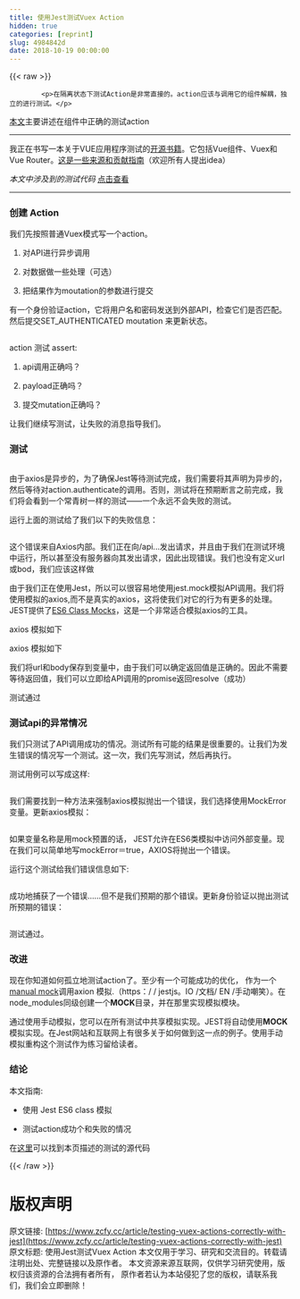 ```yaml
---
title: 使用Jest测试Vuex Action
hidden: true
categories: [reprint]
slug: 4984842d
date: 2018-10-19 00:00:00
---
```


{{< raw >}}

            <p>在隔离状态下测试Action是非常直接的。action应该与调用它的组件解耦，独立的进行测试。</p>
<p><a href="https://lmiller1990.github.io/vue-testing-handbook/vuex-in-components-mutations-and-actions.html">本文</a>主要讲述在组件中正确的测试action</p>
<hr>
<p>我正在书写一本关于VUE应用程序测试的<a href="https://lmiller1990.github.io/vue-testing-handbook/">开源书籍</a>。它包括Vue组件、Vuex和Vue Router。<a href="https://lmiller1990.github.io/vue-testing-handbook/">这是一些来源和贡献指南</a>（欢迎所有人提出idea）</p>
<p><em>本文中涉及到的测试代码</em> <a href="https://github.com/lmiller1990/vue-testing-handbook/tree/master/demo-app/tests/unit/actions.spec.js">点击查看</a></p>
<hr>
<h3>创建 Action</h3>
<p>我们先按照普通Vuex模式写一个action。</p>
<ol>
<li><p>对API进行异步调用</p>
</li>
<li><p>对数据做一些处理（可选）</p>
</li>
<li><p>把结果作为moutation的参数进行提交</p>
</li>
</ol>
<p>有一个身份验证action，它将用户名和密码发送到外部API，检查它们是否匹配。然后提交SET_AUTHENTICATED moutation 来更新状态。</p>
<p><img src="https://p0.ssl.qhimg.com/t01cbc30c6bef7323c7.jpg" alt=""></p>
<p>action 测试 assert:</p>
<ol>
<li><p>api调用正确吗？</p>
</li>
<li><p>payload正确吗？</p>
</li>
<li><p>提交mutation正确吗？</p>
</li>
</ol>
<p>让我们继续写测试，让失败的消息指导我们。</p>
<h3>测试</h3>
<p><img src="" alt=""></p>
<p>由于axios是异步的，为了确保Jest等待测试完成，我们需要将其声明为异步的，然后等待对action.authenticate的调用。否则，测试将在预期断言之前完成，我们将会看到一个常青树一样的测试——一个永远不会失败的测试。</p>
<p>运行上面的测试给了我们以下的失败信息：</p>
<p><img src="https://p0.ssl.qhimg.com/t01cbc30c6bef7323c7.jpg" alt=""></p>
<p>这个错误来自Axios内部。我们正在向/api...发出请求，并且由于我们在测试环境中运行，所以甚至没有服务器向其发出请求，因此出现错误。我们也没有定义url或bod，我们应该这样做</p>
<p>由于我们正在使用Jest，所以可以很容易地使用jest.mock模拟API调用。我们将使用模拟的axios,而不是真实的axios，这将使我们对它的行为有更多的处理。JEST提供了<a href="https://jestjs.io/docs/en/es6-class-mocks">ES6 Class Mocks</a>，这是一个非常适合模拟axios的工具。</p>
<p>axios 模拟如下</p>
<p>axios 模拟如下</p>
<p>我们将url和body保存到变量中，由于我们可以确定返回值是正确的。因此不需要等待返回值，我们可以立即给API调用的promise返回resolve（成功）</p>
<p>测试通过</p>
<h3>测试api的异常情况</h3>
<p>我们只测试了API调用成功的情况。测试所有可能的结果是很重要的。让我们为发生错误的情况写一个测试。这一次，我们先写测试，然后再执行。</p>
<p>测试用例可以写成这样:</p>
<p><img src="https://p0.ssl.qhimg.com/t01cbc30c6bef7323c7.jpg" alt=""></p>
<p>我们需要找到一种方法来强制axios模拟抛出一个错误，我们选择使用MockError变量。更新axios模拟：</p>
<p><img src="https://p0.ssl.qhimg.com/t01cbc30c6bef7323c7.jpg" alt=""></p>
<p>如果变量名称是用mock预置的话， JEST允许在ES6类模拟中访问外部变量。现在我们可以简单地写mockError＝true，AXIOS将抛出一个错误。</p>
<p>运行这个测试给我们错误信息如下:</p>
<p><img src="https://p0.ssl.qhimg.com/t01cbc30c6bef7323c7.jpg" alt=""></p>
<p>成功地捕获了一个错误……但不是我们预期的那个错误。更新身份验证以抛出测试所预期的错误：</p>
<p><img src="https://p0.ssl.qhimg.com/t01cbc30c6bef7323c7.jpg" alt=""></p>
<p>测试通过。</p>
<h3>改进</h3>
<p>现在你知道如何孤立地测试action了。至少有一个可能成功的优化， 作为一个 <a href="https://jestjs.io/docs/en/manual-mocks">manual mock</a>调用axion 模拟.（https：/ / jestjs。IO /文档/ EN /手动嘲笑）。在node_modules同级创建一个<strong>MOCK</strong>目录，并在那里实现模拟模块。</p>
<p>通过使用手动模拟，您可以在所有测试中共享模拟实现。JEST将自动使用<strong>MOCK</strong>模拟实现。在Jest网站和互联网上有很多关于如何做到这一点的例子。使用手动模拟重构这个测试作为练习留给读者。</p>
<h3>结论</h3>
<p>本文指南:</p>
<ul>
<li><p>使用 Jest ES6 class 模拟</p>
</li>
<li><p>测试action成功个和失败的情况</p>
</li>
</ul>
<p>在<a href="https://github.com/lmiller1990/vue-testing-handbook/tree/master/demo-app/tests/unit/actions.spec.js">这里</a>可以找到本页描述的测试的源代码</p>

          
{{< /raw >}}

# 版权声明
原文链接: [https://www.zcfy.cc/article/testing-vuex-actions-correctly-with-jest](https://www.zcfy.cc/article/testing-vuex-actions-correctly-with-jest)
原文标题: 使用Jest测试Vuex Action
本文仅用于学习、研究和交流目的。转载请注明出处、完整链接以及原作者。
本文资源来源互联网，仅供学习研究使用，版权归该资源的合法拥有者所有，
原作者若认为本站侵犯了您的版权，请联系我们，我们会立即删除！
